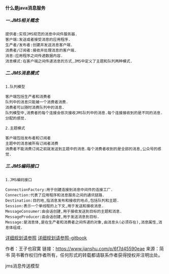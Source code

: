 #### 什么是java消息服务
##### 一.JMS相关概念

    提供者:实现JMS规范的消息中间件服务器.
    客户端:发送或者接受消息的应用程序.
    生产者/发布者:创建并发送消息客户端.
    消费者/订阅者:接收并处理消息的客户端.
    消息:应用程序之间传递数据内容.
    消息模式:在客户端之间传递消息的方式,JMS中定义了主题和队列两种模式.

##### 二.JMS消息模式
    1.队列模型
    
    客户端包括生产者和消费者
    队列中的消息只能被一个消费者消费.
    消费者可以随时消费队列中的消息.
    队列模型中,消费者的每个连接会依次接收JMS队列中的消息.每个连接接收到的是不同的消息.分配的感觉.
    
    2.主题模式
    
    客户端包括发布者和订阅者
    主题中的消息被所有订阅者消费
    消费者不能消费订阅之前就发送到主题中的消息.每个消费者收到的是全部的消息,公众号的感觉.

##### 三.JMS编码接口
    1.JMS编码接口
    
    ConnectionFactory:用于创建连接到消息中间件的连接工厂.
    Connection:代表了应用程序和消息服务之间的通讯链路.
    Destination:目的地,指消息发布和接收的地点,包括队列和主题.
    Session:表示一个单线程的上下文,用于发送和接收消息.
    MessageConsumer:由会话创建,用于接收发送到目标的主题和消息.
    MessageProducer:由会话创建,用于发送消息到目标.
    Message:是消息体,是在生产者和消费者之间传递的对象,由消息头(必须存在),消息属性,消息体组成.


[详细规划请参照](http://doc.yonyoucloud.com/doc/JMS2CN/index.html)
[详细规划请参照-gitbook](https://kimmking.gitbooks.io/jms20cn/)

作者：王子也寂寞
链接：https://www.jianshu.com/p/6f7d45590eae
来源：简书
简书著作权归作者所有，任何形式的转载都请联系作者获得授权并注明出处。

jms消息传送模型
